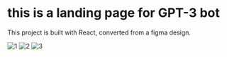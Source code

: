 # this is a landing page for GPT-3 bot

This project is built with React, converted from a figma design. 

![1](https://user-images.githubusercontent.com/112081963/231302036-1fdc2bd8-1753-446d-a2c3-c6543355ac49.png)
![2](https://user-images.githubusercontent.com/112081963/231302050-0cee74f8-4ff6-4647-96e0-04b2bb588a3d.png)
![3](https://user-images.githubusercontent.com/112081963/231302055-2afd1eec-cfc9-4972-92f8-c4caabdf22a4.png)
